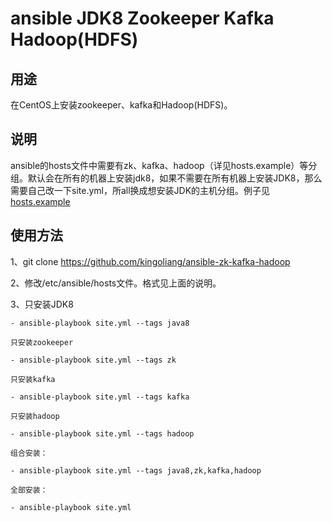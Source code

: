 # ansible JDK8 Zookeeper Kafka Hadoop(HDFS)

## 用途
在CentOS上安装zookeeper、kafka和Hadoop(HDFS)。

## 说明
  ansible的hosts文件中需要有zk、kafka、hadoop（详见hosts.example）等分组。默认会在所有的机器上安装jdk8，如果不需要在所有机器上安装JDK8，那么需要自己改一下site.yml，所all换成想安装JDK的主机分组。例子见[hosts.example](https://github.com/kingoliang/ansible-zk-kafka-hadoop/blob/master/hosts.example)

## 使用方法
  1、git clone https://github.com/kingoliang/ansible-zk-kafka-hadoop

  2、修改/etc/ansible/hosts文件。格式见上面的说明。
  
  3、只安装JDK8

    - ansible-playbook site.yml --tags java8
  
    只安装zookeeper
  
    - ansible-playbook site.yml --tags zk    
  
    只安装kafka
  
    - ansible-playbook site.yml --tags kafka
  
    只安装hadoop
  
    - ansible-playbook site.yml --tags hadoop
  
    组合安装：
  
    - ansible-playbook site.yml --tags java8,zk,kafka,hadoop
  
    全部安装：
  
    - ansible-playbook site.yml 
    


